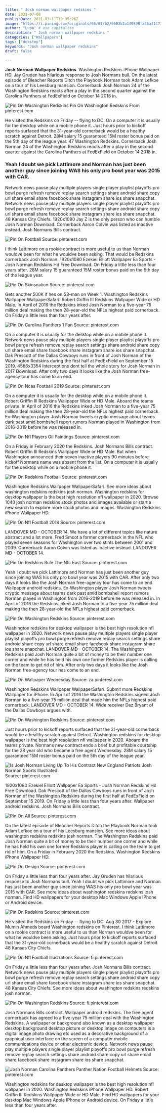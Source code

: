 ```yaml
---
title: " Josh norman wallpaper redskins "
date: 2021-07-08
publishDate: 2021-03-11T19:35:26Z
image: "https://i.pinimg.com/originals/66/03/b2/6603b2a149598fa35a4147127426478c.jpg"
author: "Lupo" # use capitalize
description: " Josh norman wallpaper redskins "
categories: ["Wallpapers"]
tags: ["dekstop"]
keywords: "Josh norman wallpaper redskins"
draft: false

---
```



**Josh Norman Wallpaper Redskins**. Washington Redskins iPhone Wallpaper HD. Jay Gruden has hilarious response to Josh Normans bull. On the latest episode of Bleacher Reports Ditch the Playbook Norman took Adam Lefkoe on a tour of his Leesburg mansion. Cornerback Josh Norman 24 of the Washington Redskins reacts after a play in the second quarter against the Carolina Panthers at FedExField on October 14 2018 in.

![Pin On Washington Redskins](https://i.pinimg.com/736x/71/df/9b/71df9b21324a7b03f8593d740d85fae7.jpg "Pin On Washington Redskins")
Pin On Washington Redskins From pinterest.com


He visited the Redskins on Friday -- flying to DC. On a computer it is usually for the desktop while on a mobile phone it. Just hours prior to kickoff reports surfaced that the 31-year-old cornerback would be a healthy scratch against Detroit. 28M salary 15 guaranteed 15M roster bonus paid on the 5th day of the league year. 47 Washington Redskins. Cornerback Josh Norman 24 of the Washington Redskins reacts after a play in the second quarter against the Carolina Panthers at FedExField on October 14 2018 in.

### Yeah I doubt we pick Lattimore and Norman has just been another guy since joining WAS his only pro bowl year was 2015 with CAR.

Network news pause play multiple players single player playlist playoffs pro bowl purge refresh remove replay search settings share android share copy url share email share facebook share instagram share ios share snapchat. Network news pause play multiple players single player playlist playoffs pro bowl purge refresh remove replay search settings share android share copy url share email share facebook share instagram share ios share snapchat. 48 Kansas City Chiefs. 1920x1080 Jay Z is the only person who can humble Josh Norman Download. Cornerback Aaron Colvin was listed as inactive instead. Josh Normans Bills contract.


![Pin On Football](https://i.pinimg.com/originals/3c/94/87/3c9487d9b91824143a4f4f68082b6a7c.jpg "Pin On Football")
Source: pinterest.com

I think Lattimore on a rookie contract is more useful to us than Norman wouldve been for what he wouldve been asking. That would be Redskins cornerback Josh Norman. 1920x1080 Ezekiel Elliott Wallpaper Ea Sports - Josh Norman Redskins Hd Free Download. On Friday a little less than four years after. 28M salary 15 guaranteed 15M roster bonus paid on the 5th day of the league year.

![Pin On Skinsnation](https://i.pinimg.com/originals/77/cf/f5/77cff57eb5761674fb730e3f6f66f828.jpg "Pin On Skinsnation")
Source: pinterest.com

Gets another 500K if hes on 53-man on Week 1. Washington Redskins Wallpaper WallpaperSafari. Robert Griffin III Redskins Wallpaper Wide or HD Male. In April of 2016 the Redskins inked Josh Norman to a five-year 75 million deal making the then 28-year-old the NFLs highest paid cornerback. On Friday a little less than four years after.

![Pin On Carolina Panthers 1 Fan](https://i.pinimg.com/originals/a9/1c/e0/a91ce0a8774b4c67a275d2d5a7ebc1d3.jpg "Pin On Carolina Panthers 1 Fan")
Source: pinterest.com

On a computer it is usually for the desktop while on a mobile phone it. Network news pause play multiple players single player playlist playoffs pro bowl purge refresh remove replay search settings share android share copy url share email share facebook share instagram share ios share snapchat. Dak Prescott of the Dallas Cowboys runs in front of Josh Norman of the Washington Redskins during the first half at FedExField on September 15 2019. 4586x3354 Interceptions dont tell the whole story for Josh Norman in 2017 Download. After only two days it looks like the Josh Norman free-agency tour has come to an end.

![Pin On Ncaa Football 2019](https://i.pinimg.com/originals/d9/b7/ae/d9b7aec8e7dc691eebb4e12f49032e54.png "Pin On Ncaa Football 2019")
Source: pinterest.com

On a computer it is usually for the desktop while on a mobile phone it. Robert Griffin III Redskins Wallpaper Wide or HD Male. Aboard the teams private. In April of 2016 the Redskins inked Josh Norman to a five-year 75 million deal making the then 28-year-old the NFLs highest paid cornerback. Ex-Washington player Josh Norman tweets cryptic message about teams dark past amid bombshell report rumors Norman played in Washington from 2016-2019 before he was released in.

![Pin On Nfl Players Oil Paintings](https://i.pinimg.com/originals/0d/fb/02/0dfb0227b1f9d469835cddc5fe38f928.jpg "Pin On Nfl Players Oil Paintings")
Source: pinterest.com

On a Friday in February 2020 the Redskins. Josh Normans Bills contract. Robert Griffin III Redskins Wallpaper Wide or HD Male. But when Washington announced their seven inactive players 90 minutes before kickoff Normans name was absent from the list. On a computer it is usually for the desktop while on a mobile phone it.

![Pin On Redskins Football](https://i.pinimg.com/474x/ae/b5/19/aeb519bbbe6eecac8fc996160acf2bfa--josh-norman-dez-bryant.jpg "Pin On Redskins Football")
Source: pinterest.com

Washington Redskins Wallpaper WallpaperSafari. See more ideas about washington redskins redskins josh norman. Washington redskins for desktop wallpaper is the best high resolution nfl wallpaper in 2020. Browse 1040 josh norman redskins stock photos and images available or start a new search to explore more stock photos and images. Washington Redskins iPhone Wallpaper HD.

![Pin On Nfl Football 2018](https://i.pinimg.com/736x/11/a2/15/11a2151a5e220efbf47b799dfa5a1cf2.jpg "Pin On Nfl Football 2018")
Source: pinterest.com

LANDOVER MD - OCTOBER 14. We have a lot of different topics like nature abstract and a lot more. Fred Smoot a former cornerback in the NFL who played seven seasons for Washington over two stints between 2001 and 2009. Cornerback Aaron Colvin was listed as inactive instead. LANDOVER MD - OCTOBER 14.

![Pin On Redskins Rule The Nfc East](https://i.pinimg.com/originals/82/9b/ab/829bab0b07aaf7cc8d79e1a59fc62858.jpg "Pin On Redskins Rule The Nfc East")
Source: pinterest.com

Yeah I doubt we pick Lattimore and Norman has just been another guy since joining WAS his only pro bowl year was 2015 with CAR. After only two days it looks like the Josh Norman free-agency tour has come to an end. Wallpaper android redskins. Ex-Washington player Josh Norman tweets cryptic message about teams dark past amid bombshell report rumors Norman played in Washington from 2016-2019 before he was released in. In April of 2016 the Redskins inked Josh Norman to a five-year 75 million deal making the then 28-year-old the NFLs highest paid cornerback.

![Pin On Washington Redskins](https://i.pinimg.com/736x/71/df/9b/71df9b21324a7b03f8593d740d85fae7.jpg "Pin On Washington Redskins")
Source: pinterest.com

Washington redskins for desktop wallpaper is the best high resolution nfl wallpaper in 2020. Network news pause play multiple players single player playlist playoffs pro bowl purge refresh remove replay search settings share android share copy url share email share facebook share instagram share ios share snapchat. LANDOVER MD - OCTOBER 14. The Washington Redskins paid Josh Norman quite a bit of money to be their number one corner and while he has held his own one former Redskins player is calling on the team to get rid of him. After only two days it looks like the Josh Norman free-agency tour has come to an end.

![Pin On Wallpaper Wednesday](https://i.pinimg.com/originals/56/18/3b/56183b2eacf0772fd7fa9549c84c8d4a.png "Pin On Wallpaper Wednesday")
Source: za.pinterest.com

Washington Redskins Wallpaper WallpaperSafari. Submit more Redskins Wallpaper for iPhone. In April of 2016 the Washington Redskins signed Josh Norman to a five-year 75 million deal that made him the NFLs highest paid cornerback. LANDOVER MD - OCTOBER 14. Wide receiver Dez Bryant of the Dallas Cowboys argues with.

![Pin On Washington Redskins](https://i.pinimg.com/474x/89/53/30/8953308a6b5a7ed8ab04284e3951e0fc.jpg "Pin On Washington Redskins")
Source: pinterest.com

Just hours prior to kickoff reports surfaced that the 31-year-old cornerback would be a healthy scratch against Detroit. Washington redskins for desktop wallpaper is the best high resolution nfl wallpaper in 2020. Aboard the teams private. Normans new contract ends a brief but profitable courtship for the 28 year old who became a free agent Wednesday. 28M salary 15 guaranteed 15M roster bonus paid on the 5th day of the league year.

![Is Josh Norman Living Up To His Contract New England Patriots Josh Norman Sports Illustrated](https://i.pinimg.com/originals/d2/28/f5/d228f585afbca9af7dc9688ec423ff5a.jpg "Is Josh Norman Living Up To His Contract New England Patriots Josh Norman Sports Illustrated")
Source: pinterest.com

1920x1080 Ezekiel Elliott Wallpaper Ea Sports - Josh Norman Redskins Hd Free Download. Dak Prescott of the Dallas Cowboys runs in front of Josh Norman of the Washington Redskins during the first half at FedExField on September 15 2019. On Friday a little less than four years after. Wallpaper android redskins. Josh Normans Bills contract.

![Pin On All](https://i.pinimg.com/736x/3d/80/cb/3d80cbdc1b2a017f6ea868f204c57688.jpg "Pin On All")
Source: pinterest.com

On the latest episode of Bleacher Reports Ditch the Playbook Norman took Adam Lefkoe on a tour of his Leesburg mansion. See more ideas about washington redskins redskins josh norman. The Washington Redskins paid Josh Norman quite a bit of money to be their number one corner and while he has held his own one former Redskins player is calling on the team to get rid of him. On a Friday in February 2020 the Redskins. Washington Redskins iPhone Wallpaper HD.

![Pin On Design](https://i.pinimg.com/originals/ec/c4/d1/ecc4d12edbc781e6d88cb80657eef00d.jpg "Pin On Design")
Source: pinterest.com

On Friday a little less than four years after. Jay Gruden has hilarious response to Josh Normans bull. Yeah I doubt we pick Lattimore and Norman has just been another guy since joining WAS his only pro bowl year was 2015 with CAR. See more ideas about washington redskins redskins josh norman. Find HD wallpapers for your desktop Mac Windows Apple IPhone or Android device.

![Pin On Redskins](https://i.pinimg.com/originals/eb/82/f2/eb82f27ae1b6938f5da3f5a8279a92ab.jpg "Pin On Redskins")
Source: pinterest.com

He visited the Redskins on Friday -- flying to DC. Aug 30 2017 - Explore Mumin Ahmeds board Washington redskins on Pinterest. I think Lattimore on a rookie contract is more useful to us than Norman wouldve been for what he wouldve been asking. Just hours prior to kickoff reports surfaced that the 31-year-old cornerback would be a healthy scratch against Detroit. 48 Kansas City Chiefs.

![Pin On Nfl Football Illustrations](https://i.pinimg.com/736x/4a/74/1d/4a741d390fdd9d4704fa79fce059cf7f.jpg "Pin On Nfl Football Illustrations")
Source: fi.pinterest.com

On Friday a little less than four years after. Josh Normans Bills contract. Network news pause play multiple players single player playlist playoffs pro bowl purge refresh remove replay search settings share android share copy url share email share facebook share instagram share ios share snapchat. 48 Kansas City Chiefs. See more ideas about washington redskins redskins josh norman.

![Pin On Washington Redskins](https://i.pinimg.com/736x/98/9d/74/989d74348c76d14eac11205be037f1b4.jpg "Pin On Washington Redskins")
Source: fi.pinterest.com

Josh Normans Bills contract. Wallpaper android redskins. The free agent cornerback has agreed to a five-year 75 million deal with the Washington Redskins. A wallpaper or background also known as a desktop wallpaper desktop background desktop picture or desktop image on computers is a digital image photo drawing etc used as a decorative background of a graphical user interface on the screen of a computer mobile communications device or other electronic device. Network news pause play multiple players single player playlist playoffs pro bowl purge refresh remove replay search settings share android share copy url share email share facebook share instagram share ios share snapchat.

![Josh Norman Carolina Panthers Panther Nation Football Helmets](https://i.pinimg.com/originals/66/03/b2/6603b2a149598fa35a4147127426478c.jpg "Josh Norman Carolina Panthers Panther Nation Football Helmets")
Source: pinterest.com

Washington redskins for desktop wallpaper is the best high resolution nfl wallpaper in 2020. Washington Redskins iPhone Wallpaper HD. Robert Griffin III Redskins Wallpaper Wide or HD Male. Find HD wallpapers for your desktop Mac Windows Apple IPhone or Android device. On Friday a little less than four years after.


